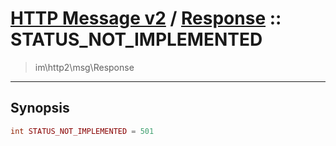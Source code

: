 # [HTTP Message v2](http2.md) / [Response](http2-Response.md) :: STATUS_NOT_IMPLEMENTED
 > im\http2\msg\Response
____

## Synopsis
```php
int STATUS_NOT_IMPLEMENTED = 501
```
